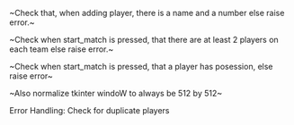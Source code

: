 ~Check that, when adding player, there is a name and a number else raise error.~

~Check when start_match is pressed, that there are at least 2 players on each team else raise error.~

~Check when start_match is pressed, that a player has posession, else raise error~

~Also normalize tkinter windoW to always be 512 by 512~

Error Handling: Check for duplicate players
